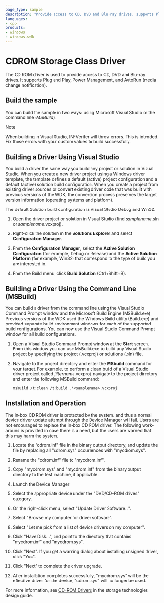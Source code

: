 ```yaml
---
page_type: sample
description: "Provide access to CD, DVD and Blu-ray drives, supports Plug and Play, Power Management, and AutoRun (media change notification)."
languages:
- cpp
products:
- windows
- windows-wdk
---
```


# CDROM Storage Class Driver

The CD ROM driver is used to provide access to CD, DVD and Blu-ray drives. It supports Plug and Play, Power Management, and AutoRun (media change notification).

## Build the sample

You can build the sample in two ways: using Microsoft Visual Studio or the command line (*MSBuild*).

> [!NOTE]
> When building in Visual Studio, INFVerifer will throw errors. This is intended. Fix those errors with your custom values to build successfully.

## Building a Driver Using Visual Studio

You build a driver the same way you build any project or solution in Visual Studio. When you create a new driver project using a Windows driver template, the template defines a default (active) project configuration and a default (active) solution build configuration. When you create a project from existing driver sources or convert existing driver code that was built with previous versions of the WDK, the conversion process preserves the target version information (operating systems and platform).

The default Solution build configuration is Visual Studio Debug and Win32.

1. Open the driver project or solution in Visual Studio (find *samplename*.sln or *samplename*.vcxproj).

1. Right-click the solution in the **Solutions Explorer** and select **Configuration Manager**.

1. From the **Configuration Manager**, select the **Active Solution Configuration** (for example, Debug or Release) and the **Active Solution Platform** (for example, Win32) that correspond to the type of build you are interested in.

1. From the Build menu, click **Build Solution** (Ctrl+Shift+B).

## Building a Driver Using the Command Line (MSBuild)

You can build a driver from the command line using the Visual Studio Command Prompt window and the Microsoft Build Engine (MSBuild.exe) Previous versions of the WDK used the Windows Build utility (Build.exe) and provided separate build environment windows for each of the supported build configurations. You can now use the Visual Studio Command Prompt window for all build configurations.

1. Open a Visual Studio Command Prompt window at the **Start** screen. From this window you can use MsBuild.exe to build any Visual Studio project by specifying the project (.vcxproj) or solutions (.sln) file.

1. Navigate to the project directory and enter the **MSbuild** command for your target. For example, to perform a clean build of a Visual Studio driver project called *filtername*.vcxproj, navigate to the project directory and enter the following MSBuild command:

    `msbuild /t:clean /t:build .\<samplename>.vcxproj`

## Installation and Operation

The in-box CD ROM driver is protected by the system, and thus a normal device driver update attempt through the Device Manager will fail. Users are not encouraged to replace the in-box CD ROM driver. The following work-around is provided in case there is a need, but the users are warned that this may harm the system.

1. Locate the "cdrom.inf" file in the binary output directory, and update the file by replacing all "cdrom.sys" occurrences with "mycdrom.sys".

1. Rename the "cdrom.inf" file to "mycdrom.inf".

1. Copy "mycdrom.sys" and "mycdrom.inf" from the binary output directory to the test machine, if applicable.

1. Launch the Device Manager

1. Select the appropriate device under the "DVD/CD-ROM drives" category.

1. On the right-click menu, select "Update Driver Software...".

1. Select "Browse my computer for driver software".

1. Select "Let me pick from a list of device drivers on my computer".

1. Click "Have Disk...", and point to the directory that contains "mycdrom.inf" and "mycdrom.sys".

1. Click "Next". If you get a warning dialog about installing unsigned driver, click "Yes".

1. Click "Next" to complete the driver upgrade.

1. After installation completes successfully, "mycdrom.sys" will be the effective driver for the device, "cdrom.sys" will no longer be used.

For more information, see [CD-ROM Drivers](https://docs.microsoft.com/windows-hardware/drivers/storage/cd-rom-drivers) in the storage technologies design guide.
